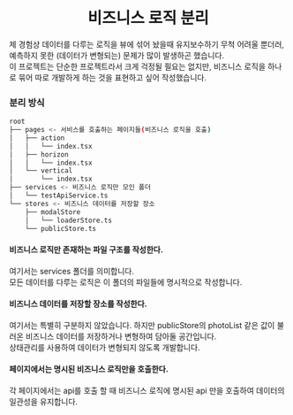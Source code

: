 <h1 align='center'>비즈니스 로직 분리</h1>
제 경험상 데이터를 다루는 로직을 뷰에 섞어 놨을때 유지보수하기 무척 어려울 뿐더러, 예측하지 못한 (데이터가 변형되는) 문제가 많이 발생하곤 했습니다.
</br>이 프로젝트는 단순한 프로젝트라서 크게 걱정될 필요는 없지만, 비즈니스 로직을 하나로 묶어 따로 개발하게 하는 것을 표현하고 싶어 작성했습니다.

### 분리 방식
```bash
root
├── pages <- 서비스를 호출하는 페이지들(비즈니스 로직을 호출)
│   ├── action 
│   │   └── index.tsx
│   ├── horizon
│   │   └── index.tsx
│   └── vertical
│       └── index.tsx
├── services <- 비즈니스 로직만 모인 폴더
│   └── testApiService.ts
└── stores <- 비즈니스 데이터를 저장할 장소
    ├── modalStore
    │   └── loaderStore.ts
    └── publicStore.ts
```
#### 비즈니스 로직만 존재하는 파일 구조를 작성한다.
여기서는 services 폴더를 의미합니다.</br>
모든 데이터를 다루는 로직은 이 폴더의 파일들에 명시적으로 작성합니다.

#### 비즈니스 데이터를 저장할 장소를 작성한다.
여기서는 특별히 구분하지 않았습니다. 하지만 publicStore의 photoList 같은 값이 불러온 비즈니스 데이터를 저장하거나 변형하여 담아둘 공간입니다.</br>
상태관리를 사용하여 데이터가 변형되지 않도록 개발합니다.

#### 페이지에서는 명시된 비즈니스 로직만을 호출한다.
각 페이지에서는 api를 호출 할 때 비즈니스 로직에 명시된 api 만을 호출하여 데이터의 일관성을 유지합니다.
